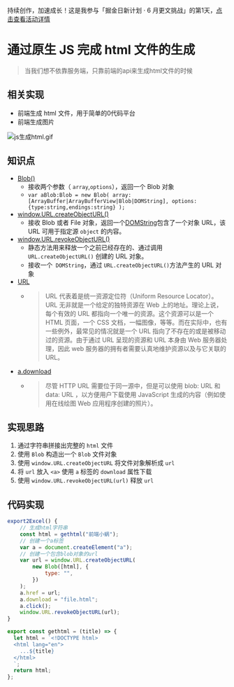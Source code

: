 持续创作，加速成长！这是我参与「掘金日新计划 · 6 月更文挑战」的第1天，[点击查看活动详情](https://juejin.cn/post/7099702781094674468 "https://juejin.cn/post/7099702781094674468")
# 通过原生 JS 完成 html 文件的生成
>当我们想不依靠服务端，只靠前端的api来生成html文件的时候
## 相关实现
- 前端生成 html 文件，用于简单的0代码平台
- 前端生成图片
  
  
![js生成html.gif](https://p6-juejin.byteimg.com/tos-cn-i-k3u1fbpfcp/9c40ca26cb6c4e50b8af2991b4717791~tplv-k3u1fbpfcp-watermark.image?)


## 知识点

- [Blob()](https://developer.mozilla.org/zh-CN/docs/Web/API/Blob/Blob)
  - 接收两个参数（ `array`,`options`），返回一个 Blob 对象
  - `var aBlob:Blob = new Blob( array:[ArrayBuffer|ArrayBufferView|Blob|DOMString], options:{type:string,endings:string} );`
- [window.URL.createObjectURL()](https://developer.mozilla.org/zh-CN/docs/Web/API/URL/createObjectURL)
  - 接收 Blob 或者 File 对象，返回一个[DOMString](https://developer.mozilla.org/zh-CN/docs/Web/API/DOMString)包含了一个对象 URL，该 URL 可用于指定源 `object` 的内容。
- [window.URL.revokeObjectURL()](https://developer.mozilla.org/zh-CN/docs/Web/API/URL/revokeObjectURL)
  - 静态方法用来释放一个之前已经存在的、通过调用 `URL.createObjectURL()` 创建的 URL 对象。
  - 接收一个` DOMString`，通过 `URL.createObjectURL()`方法产生的 URL 对象
- [URL](https://developer.mozilla.org/zh-CN/docs/Learn/Common_questions/What_is_a_URL)
  - > URL 代表着是统一资源定位符（Uniform Resource Locator）。URL 无非就是一个给定的独特资源在 Web 上的地址。理论上说，每个有效的 URL 都指向一个唯一的资源。这个资源可以是一个 HTML 页面，一个 CSS 文档，一幅图像，等等。而在实际中，也有一些例外，最常见的情况就是一个 URL 指向了不存在的或是被移动过的资源。由于通过 URL 呈现的资源和 URL 本身由 Web 服务器处理，因此 web 服务器的拥有者需要认真地维护资源以及与它关联的 URL。
- [a.download](https://developer.mozilla.org/zh-CN/docs/Web/HTML/Element/a#attr-download)
  - > 尽管 HTTP URL 需要位于同一源中，但是可以使用 blob: URL 和 data: URL ，以方便用户下载使用 JavaScript 生成的内容（例如使用在线绘图 Web 应用程序创建的照片）。

## 实现思路
1. 通过字符串拼接出完整的 `html` 文件
2. 使用 `Blob` 构造出一个 `Blob` 文件对象
3. 使用 `window.URL.createObjectURL` 将文件对象解析成 `url`
4. 将 `url` 放入 `<a>` 使用 `a` 标签的 `download` 属性下载
5. 使用 `window.URL.revokeObjectURL(url)` 释放 `url`

## 代码实现

```js
export2Excel() {
    // 生成html字符串
    const html = gethtml("前端小蜗");
    // 创建一个a标签
    var a = document.createElement("a");
    // 创建一个包含blob对象的url
    var url = window.URL.createObjectURL(
        new Blob([html], {
            type: "",
        })
    );
    a.href = url;
    a.download = "file.html";
    a.click();
    window.URL.revokeObjectURL(url);
}
```

```js
export const gethtml = (title) => {
  let html = `<!DOCTYPE html>
  <html lang="en">
    ...${title}
  </html>
  `;
  return html;
};
```


  


